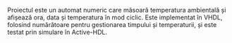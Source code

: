 Proiectul este un automat numeric care măsoară temperatura ambientală și afișează ora, data și temperatura în mod ciclic. Este implementat în VHDL, folosind numărătoare pentru gestionarea timpului și temperaturii, și este testat prin simulare în Active-HDL.

